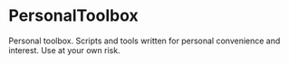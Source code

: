 PersonalToolbox
===============

Personal toolbox. Scripts and tools written for personal convenience and interest.
Use at your own risk.
